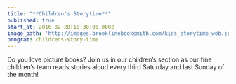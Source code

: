 ```yaml
---
title: "**Children's Storytime**"
published: true
start_at: 2016-02-28T10:30:00.000Z
image_path: 'http://images.brooklinebooksmith.com/kids_storytime_web.jpg'
program: childrens-story-time
---
```


Do you love picture books? Join us in our children’s section as our fine children’s team reads stories aloud every third Saturday and last Sunday of the month!